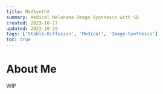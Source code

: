 ```yaml
---
title: MedSynthX
summary: Medical Melonama Image Synthesis with SD
created: 2023-10-17
updated: 2023-10-19
tags: ['Stable-Diffusion', 'Medical', 'Image-Synthesis']
toc: true
---
```


# About Me

WIP
